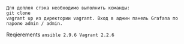 

```
Для деплоя стэка необходимо выполнить команды:
git clone 
vagrant up из директории vagrant. Вход в админ панель Grafana по паролю admin / admin.
```
Reqierements
``ansible 2.9.6
Vagrant 2.2.6``
